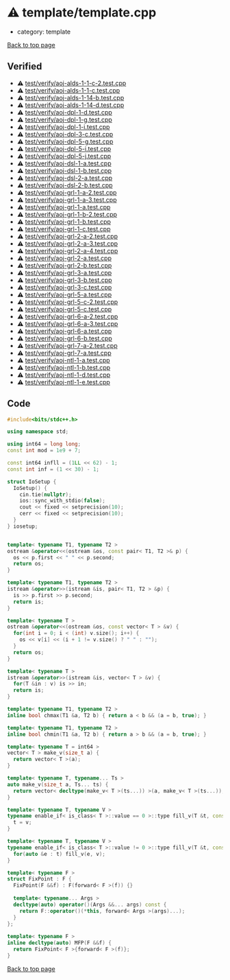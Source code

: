 <!-- mathjax config similar to math.stackexchange -->
<script type="text/javascript" async
  src="https://cdnjs.cloudflare.com/ajax/libs/mathjax/2.7.5/MathJax.js?config=TeX-MML-AM_CHTML">
</script>
<script type="text/x-mathjax-config">
  MathJax.Hub.Config({
    TeX: { equationNumbers: { autoNumber: "AMS" }},
    tex2jax: {
      inlineMath: [ ['$','$'] ],
      processEscapes: true
    },
    "HTML-CSS": { matchFontHeight: false },
    displayAlign: "left",
    displayIndent: "2em"
  });
</script>

<script type="text/javascript" src="https://cdnjs.cloudflare.com/ajax/libs/jquery/3.4.1/jquery.min.js"></script>
<script src="https://cdn.jsdelivr.net/npm/jquery-balloon-js@1.1.2/jquery.balloon.min.js" integrity="sha256-ZEYs9VrgAeNuPvs15E39OsyOJaIkXEEt10fzxJ20+2I=" crossorigin="anonymous"></script>
<script type="text/javascript" src="../../assets/js/copy-button.js"></script>
<link rel="stylesheet" href="../../assets/css/copy-button.css" />


# :warning: template/template.cpp
* category: template


[Back to top page](../../index.html)



## Verified
* :warning: [test/verify/aoj-alds-1-1-c-2.test.cpp](../../verify/test/verify/aoj-alds-1-1-c-2.test.cpp.html)
* :warning: [test/verify/aoj-alds-1-1-c.test.cpp](../../verify/test/verify/aoj-alds-1-1-c.test.cpp.html)
* :warning: [test/verify/aoj-alds-1-14-b.test.cpp](../../verify/test/verify/aoj-alds-1-14-b.test.cpp.html)
* :warning: [test/verify/aoj-alds-1-14-d.test.cpp](../../verify/test/verify/aoj-alds-1-14-d.test.cpp.html)
* :warning: [test/verify/aoj-dpl-1-d.test.cpp](../../verify/test/verify/aoj-dpl-1-d.test.cpp.html)
* :warning: [test/verify/aoj-dpl-1-g.test.cpp](../../verify/test/verify/aoj-dpl-1-g.test.cpp.html)
* :warning: [test/verify/aoj-dpl-1-i.test.cpp](../../verify/test/verify/aoj-dpl-1-i.test.cpp.html)
* :warning: [test/verify/aoj-dpl-3-c.test.cpp](../../verify/test/verify/aoj-dpl-3-c.test.cpp.html)
* :warning: [test/verify/aoj-dpl-5-g.test.cpp](../../verify/test/verify/aoj-dpl-5-g.test.cpp.html)
* :warning: [test/verify/aoj-dpl-5-i.test.cpp](../../verify/test/verify/aoj-dpl-5-i.test.cpp.html)
* :warning: [test/verify/aoj-dpl-5-j.test.cpp](../../verify/test/verify/aoj-dpl-5-j.test.cpp.html)
* :warning: [test/verify/aoj-dsl-1-a.test.cpp](../../verify/test/verify/aoj-dsl-1-a.test.cpp.html)
* :warning: [test/verify/aoj-dsl-1-b.test.cpp](../../verify/test/verify/aoj-dsl-1-b.test.cpp.html)
* :warning: [test/verify/aoj-dsl-2-a.test.cpp](../../verify/test/verify/aoj-dsl-2-a.test.cpp.html)
* :warning: [test/verify/aoj-dsl-2-b.test.cpp](../../verify/test/verify/aoj-dsl-2-b.test.cpp.html)
* :warning: [test/verify/aoj-grl-1-a-2.test.cpp](../../verify/test/verify/aoj-grl-1-a-2.test.cpp.html)
* :warning: [test/verify/aoj-grl-1-a-3.test.cpp](../../verify/test/verify/aoj-grl-1-a-3.test.cpp.html)
* :warning: [test/verify/aoj-grl-1-a.test.cpp](../../verify/test/verify/aoj-grl-1-a.test.cpp.html)
* :warning: [test/verify/aoj-grl-1-b-2.test.cpp](../../verify/test/verify/aoj-grl-1-b-2.test.cpp.html)
* :warning: [test/verify/aoj-grl-1-b.test.cpp](../../verify/test/verify/aoj-grl-1-b.test.cpp.html)
* :warning: [test/verify/aoj-grl-1-c.test.cpp](../../verify/test/verify/aoj-grl-1-c.test.cpp.html)
* :warning: [test/verify/aoj-grl-2-a-2.test.cpp](../../verify/test/verify/aoj-grl-2-a-2.test.cpp.html)
* :warning: [test/verify/aoj-grl-2-a-3.test.cpp](../../verify/test/verify/aoj-grl-2-a-3.test.cpp.html)
* :warning: [test/verify/aoj-grl-2-a-4.test.cpp](../../verify/test/verify/aoj-grl-2-a-4.test.cpp.html)
* :warning: [test/verify/aoj-grl-2-a.test.cpp](../../verify/test/verify/aoj-grl-2-a.test.cpp.html)
* :warning: [test/verify/aoj-grl-2-b.test.cpp](../../verify/test/verify/aoj-grl-2-b.test.cpp.html)
* :warning: [test/verify/aoj-grl-3-a.test.cpp](../../verify/test/verify/aoj-grl-3-a.test.cpp.html)
* :warning: [test/verify/aoj-grl-3-b.test.cpp](../../verify/test/verify/aoj-grl-3-b.test.cpp.html)
* :warning: [test/verify/aoj-grl-3-c.test.cpp](../../verify/test/verify/aoj-grl-3-c.test.cpp.html)
* :warning: [test/verify/aoj-grl-5-a.test.cpp](../../verify/test/verify/aoj-grl-5-a.test.cpp.html)
* :warning: [test/verify/aoj-grl-5-c-2.test.cpp](../../verify/test/verify/aoj-grl-5-c-2.test.cpp.html)
* :warning: [test/verify/aoj-grl-5-c.test.cpp](../../verify/test/verify/aoj-grl-5-c.test.cpp.html)
* :warning: [test/verify/aoj-grl-6-a-2.test.cpp](../../verify/test/verify/aoj-grl-6-a-2.test.cpp.html)
* :warning: [test/verify/aoj-grl-6-a-3.test.cpp](../../verify/test/verify/aoj-grl-6-a-3.test.cpp.html)
* :warning: [test/verify/aoj-grl-6-a.test.cpp](../../verify/test/verify/aoj-grl-6-a.test.cpp.html)
* :warning: [test/verify/aoj-grl-6-b.test.cpp](../../verify/test/verify/aoj-grl-6-b.test.cpp.html)
* :warning: [test/verify/aoj-grl-7-a-2.test.cpp](../../verify/test/verify/aoj-grl-7-a-2.test.cpp.html)
* :warning: [test/verify/aoj-grl-7-a.test.cpp](../../verify/test/verify/aoj-grl-7-a.test.cpp.html)
* :warning: [test/verify/aoj-ntl-1-a.test.cpp](../../verify/test/verify/aoj-ntl-1-a.test.cpp.html)
* :warning: [test/verify/aoj-ntl-1-b.test.cpp](../../verify/test/verify/aoj-ntl-1-b.test.cpp.html)
* :warning: [test/verify/aoj-ntl-1-d.test.cpp](../../verify/test/verify/aoj-ntl-1-d.test.cpp.html)
* :warning: [test/verify/aoj-ntl-1-e.test.cpp](../../verify/test/verify/aoj-ntl-1-e.test.cpp.html)


## Code
```cpp
#include<bits/stdc++.h>

using namespace std;

using int64 = long long;
const int mod = 1e9 + 7;

const int64 infll = (1LL << 62) - 1;
const int inf = (1 << 30) - 1;

struct IoSetup {
  IoSetup() {
    cin.tie(nullptr);
    ios::sync_with_stdio(false);
    cout << fixed << setprecision(10);
    cerr << fixed << setprecision(10);
  }
} iosetup;


template< typename T1, typename T2 >
ostream &operator<<(ostream &os, const pair< T1, T2 >& p) {
  os << p.first << " " << p.second;
  return os;
}

template< typename T1, typename T2 >
istream &operator>>(istream &is, pair< T1, T2 > &p) {
  is >> p.first >> p.second;
  return is;
}

template< typename T >
ostream &operator<<(ostream &os, const vector< T > &v) {
  for(int i = 0; i < (int) v.size(); i++) {
    os << v[i] << (i + 1 != v.size() ? " " : "");
  }
  return os;
}

template< typename T >
istream &operator>>(istream &is, vector< T > &v) {
  for(T &in : v) is >> in;
  return is;
}

template< typename T1, typename T2 >
inline bool chmax(T1 &a, T2 b) { return a < b && (a = b, true); }

template< typename T1, typename T2 >
inline bool chmin(T1 &a, T2 b) { return a > b && (a = b, true); }

template< typename T = int64 >
vector< T > make_v(size_t a) {
  return vector< T >(a);
}

template< typename T, typename... Ts >
auto make_v(size_t a, Ts... ts) {
  return vector< decltype(make_v< T >(ts...)) >(a, make_v< T >(ts...));
}

template< typename T, typename V >
typename enable_if< is_class< T >::value == 0 >::type fill_v(T &t, const V &v) {
  t = v;
}

template< typename T, typename V >
typename enable_if< is_class< T >::value != 0 >::type fill_v(T &t, const V &v) {
  for(auto &e : t) fill_v(e, v);
}

template< typename F >
struct FixPoint : F {
  FixPoint(F &&f) : F(forward< F >(f)) {}
 
  template< typename... Args >
  decltype(auto) operator()(Args &&... args) const {
    return F::operator()(*this, forward< Args >(args)...);
  }
};
 
template< typename F >
inline decltype(auto) MFP(F &&f) {
  return FixPoint< F >{forward< F >(f)};
}

```

[Back to top page](../../index.html)

